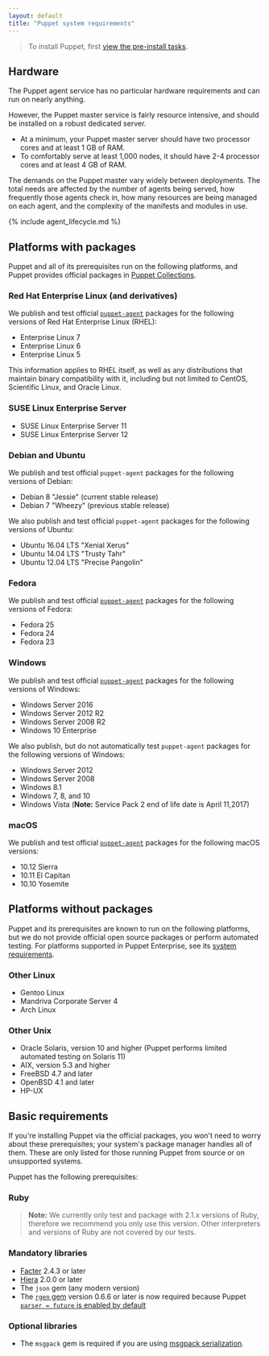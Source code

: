 ```yaml
---
layout: default
title: "Puppet system requirements"
---
```


> To install Puppet, first [view the pre-install tasks](./install_pre.html).

## Hardware

The Puppet agent service has no particular hardware requirements and can run on nearly anything.

However, the Puppet master service is fairly resource intensive, and should be installed on a robust dedicated server.

* At a minimum, your Puppet master server should have two processor cores and at least 1 GB of RAM.
* To comfortably serve at least 1,000 nodes, it should have 2-4 processor cores and at least 4 GB of RAM.

The demands on the Puppet master vary widely between deployments. The total needs are affected by the number of agents being served, how frequently those agents check in, how many resources are being managed on each agent, and the complexity of the manifests and modules in use.

{% include agent_lifecycle.md %}

## Platforms with packages

Puppet and all of its prerequisites run on the following platforms, and Puppet provides official packages in [Puppet Collections](./puppet_collections.html).

### Red Hat Enterprise Linux (and derivatives)

We publish and test official [`puppet-agent`](/puppet/latest/reference/about_agent.html) packages for the following versions of Red Hat Enterprise Linux (RHEL):

* Enterprise Linux 7
* Enterprise Linux 6
* Enterprise Linux 5

This information applies to RHEL itself, as well as any distributions that maintain binary compatibility with it, including but not limited to CentOS, Scientific Linux, and Oracle Linux.

### SUSE Linux Enterprise Server

* SUSE Linux Enterprise Server 11
* SUSE Linux Enterprise Server 12


### Debian and Ubuntu

We publish and test official `puppet-agent` packages for the following versions of Debian:

-   Debian 8 "Jessie" (current stable release)
-   Debian 7 "Wheezy" (previous stable release)

We also publish and test official `puppet-agent` packages for the following versions of Ubuntu:

-   Ubuntu 16.04 LTS "Xenial Xerus"
-   Ubuntu 14.04 LTS "Trusty Tahr"
-   Ubuntu 12.04 LTS "Precise Pangolin"

### Fedora

We publish and test official [`puppet-agent`](/puppet/latest/reference/about_agent.html) packages for the following versions of Fedora:

* Fedora 25
* Fedora 24
* Fedora 23

### Windows

We publish and test official [`puppet-agent`](/puppet/latest/reference/about_agent.html) packages for the following versions of Windows:

* Windows Server 2016 
* Windows Server 2012 R2
* Windows Server 2008 R2
* Windows 10 Enterprise

We also publish, but do not automatically test `puppet-agent` packages for the following versions of Windows:

* Windows Server 2012 
* Windows Server 2008
* Windows 8.1
* Windows 7, 8, and 10
* Windows Vista (**Note:** Service Pack 2 end of life date is April 11,2017)

### macOS

We publish and test official [`puppet-agent`](/puppet/latest/reference/about_agent.html) packages for the following macOS versions:

* 10.12 Sierra
* 10.11 El Capitan
* 10.10 Yosemite

## Platforms without packages

Puppet and its prerequisites are known to run on the following platforms, but we do not provide official open source packages or perform automated testing. For platforms supported in Puppet Enterprise, see its [system requirements]({{pe}}/sys_req_os.html).

### Other Linux

* Gentoo Linux
* Mandriva Corporate Server 4
* Arch Linux

### Other Unix

* Oracle Solaris, version 10 and higher (Puppet performs limited automated testing on Solaris 11)
* AIX, version 5.3 and higher
* FreeBSD 4.7 and later
* OpenBSD 4.1 and later
* HP-UX

## Basic requirements

If you're installing Puppet via the official packages, you won't need to worry about these prerequisites; your system's package manager handles all of them. These are only listed for those running Puppet from source or on unsupported systems.

Puppet has the following prerequisites:

### Ruby

> **Note:** We currently only test and package with 2.1.x versions of Ruby, therefore we recommend you only use this version. Other interpreters and versions of Ruby are not covered by our tests.

### Mandatory libraries

* [Facter](http://www.puppetlabs.com/puppet/related-projects/facter/) 2.4.3 or later
* [Hiera]({{hiera}}/) 2.0.0 or later
* The `json` gem (any modern version)
* The [`rgen` gem](http://ruby-gen.org/downloads) version 0.6.6 or later is now required because Puppet [`parser = future` is enabled by default](./lang_updating_manifests.html)

### Optional libraries

* The `msgpack` gem is required if you are using [msgpack serialization](./experiments_msgpack.html).
